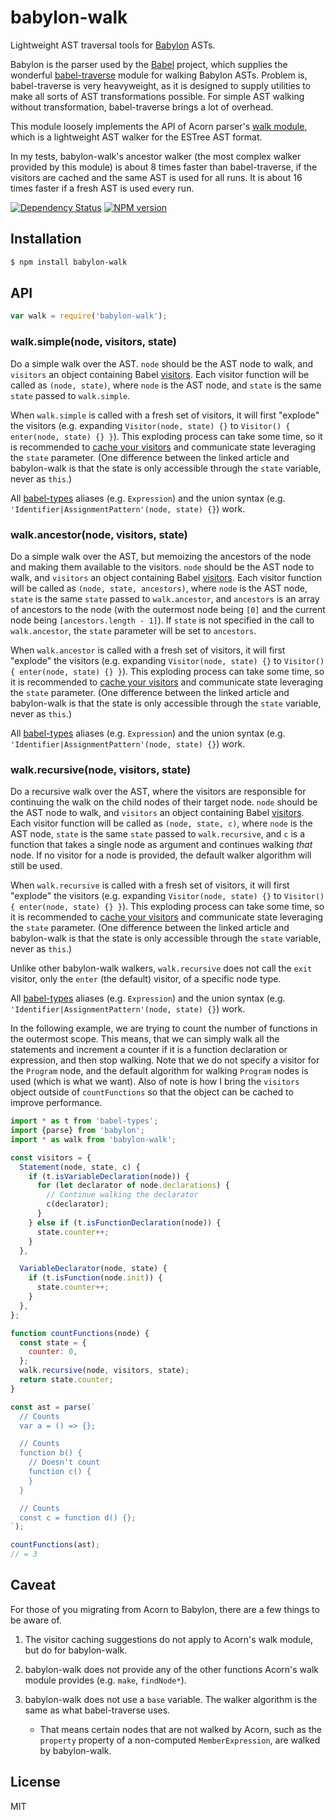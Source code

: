 # babylon-walk

Lightweight AST traversal tools for [Babylon] ASTs.

Babylon is the parser used by the [Babel] project, which supplies the wonderful [babel-traverse] module for walking Babylon ASTs. Problem is, babel-traverse is very heavyweight, as it is designed to supply utilities to make all sorts of AST transformations possible. For simple AST walking without transformation, babel-traverse brings a lot of overhead.

This module loosely implements the API of Acorn parser's [walk module], which is a lightweight AST walker for the ESTree AST format.

In my tests, babylon-walk's ancestor walker (the most complex walker provided by this module) is about 8 times faster than babel-traverse, if the visitors are cached and the same AST is used for all runs. It is about 16 times faster if a fresh AST is used every run.

[![Dependency Status](https://img.shields.io/david/pugjs/babylon-walk.svg)](https://david-dm.org/pugjs/babylon-walk)
[![NPM version](https://img.shields.io/npm/v/babylon-walk.svg)](https://www.npmjs.com/package/babylon-walk)

[babylon]: https://github.com/babel/babylon
[babel]: https://babeljs.io/
[babel-traverse]: https://github.com/thejameskyle/babel-handbook/blob/master/translations/en/plugin-handbook.md#toc-babel-traverse
[walk module]: https://github.com/ternjs/acorn#distwalkjs

## Installation

```sh
$ npm install babylon-walk
```

## API

```js
var walk = require('babylon-walk');
```

### walk.simple(node, visitors, state)

Do a simple walk over the AST. `node` should be the AST node to walk, and `visitors` an object containing Babel [visitors]. Each visitor function will be called as `(node, state)`, where `node` is the AST node, and `state` is the same `state` passed to `walk.simple`.

When `walk.simple` is called with a fresh set of visitors, it will first "explode" the visitors (e.g. expanding `Visitor(node, state) {}` to `Visitor() { enter(node, state) {} }`). This exploding process can take some time, so it is recommended to [cache your visitors] and communicate state leveraging the `state` parameter. (One difference between the linked article and babylon-walk is that the state is only accessible through the `state` variable, never as `this`.)

All [babel-types] aliases (e.g. `Expression`) and the union syntax (e.g. `'Identifier|AssignmentPattern'(node, state) {}`) work.

### walk.ancestor(node, visitors, state)

Do a simple walk over the AST, but memoizing the ancestors of the node and making them available to the visitors. `node` should be the AST node to walk, and `visitors` an object containing Babel [visitors]. Each visitor function will be called as `(node, state, ancestors)`, where `node` is the AST node, `state` is the same `state` passed to `walk.ancestor`, and `ancestors` is an array of ancestors to the node (with the outermost node being `[0]` and the current node being `[ancestors.length - 1]`). If `state` is not specified in the call to `walk.ancestor`, the `state` parameter will be set to `ancestors`.

When `walk.ancestor` is called with a fresh set of visitors, it will first "explode" the visitors (e.g. expanding `Visitor(node, state) {}` to `Visitor() { enter(node, state) {} }`). This exploding process can take some time, so it is recommended to [cache your visitors] and communicate state leveraging the `state` parameter. (One difference between the linked article and babylon-walk is that the state is only accessible through the `state` variable, never as `this`.)

All [babel-types] aliases (e.g. `Expression`) and the union syntax (e.g. `'Identifier|AssignmentPattern'(node, state) {}`) work.

### walk.recursive(node, visitors, state)

Do a recursive walk over the AST, where the visitors are responsible for continuing the walk on the child nodes of their target node. `node` should be the AST node to walk, and `visitors` an object containing Babel [visitors]. Each visitor function will be called as `(node, state, c)`, where `node` is the AST node, `state` is the same `state` passed to `walk.recursive`, and `c` is a function that takes a single node as argument and continues walking _that_ node. If no visitor for a node is provided, the default walker algorithm will still be used.

When `walk.recursive` is called with a fresh set of visitors, it will first "explode" the visitors (e.g. expanding `Visitor(node, state) {}` to `Visitor() { enter(node, state) {} }`). This exploding process can take some time, so it is recommended to [cache your visitors] and communicate state leveraging the `state` parameter. (One difference between the linked article and babylon-walk is that the state is only accessible through the `state` variable, never as `this`.)

Unlike other babylon-walk walkers, `walk.recursive` does not call the `exit` visitor, only the `enter` (the default) visitor, of a specific node type.

All [babel-types] aliases (e.g. `Expression`) and the union syntax (e.g. `'Identifier|AssignmentPattern'(node, state) {}`) work.

In the following example, we are trying to count the number of functions in the outermost scope. This means, that we can simply walk all the statements and increment a counter if it is a function declaration or expression, and then stop walking. Note that we do not specify a visitor for the `Program` node, and the default algorithm for walking `Program` nodes is used (which is what we want). Also of note is how I bring the `visitors` object outside of `countFunctions` so that the object can be cached to improve performance.

```js
import * as t from 'babel-types';
import {parse} from 'babylon';
import * as walk from 'babylon-walk';

const visitors = {
  Statement(node, state, c) {
    if (t.isVariableDeclaration(node)) {
      for (let declarator of node.declarations) {
        // Continue walking the declarator
        c(declarator);
      }
    } else if (t.isFunctionDeclaration(node)) {
      state.counter++;
    }
  },

  VariableDeclarator(node, state) {
    if (t.isFunction(node.init)) {
      state.counter++;
    }
  },
};

function countFunctions(node) {
  const state = {
    counter: 0,
  };
  walk.recursive(node, visitors, state);
  return state.counter;
}

const ast = parse(`
  // Counts
  var a = () => {};

  // Counts
  function b() {
    // Doesn't count
    function c() {
    }
  }

  // Counts
  const c = function d() {};
`);

countFunctions(ast);
// = 3
```

[babel-types]: https://github.com/babel/babel/tree/master/packages/babel-types
[cache your visitors]: https://github.com/thejameskyle/babel-handbook/blob/master/translations/en/plugin-handbook.md#toc-optimizing-nested-visitors
[visitors]: https://github.com/thejameskyle/babel-handbook/blob/master/translations/en/plugin-handbook.md#toc-visitors

## Caveat

For those of you migrating from Acorn to Babylon, there are a few things to be aware of.

1. The visitor caching suggestions do not apply to Acorn's walk module, but do for babylon-walk.

2. babylon-walk does not provide any of the other functions Acorn's walk module provides (e.g. `make`, `findNode*`).

3. babylon-walk does not use a `base` variable. The walker algorithm is the same as what babel-traverse uses.
   - That means certain nodes that are not walked by Acorn, such as the `property` property of a non-computed `MemberExpression`, are walked by babylon-walk.

## License

MIT
